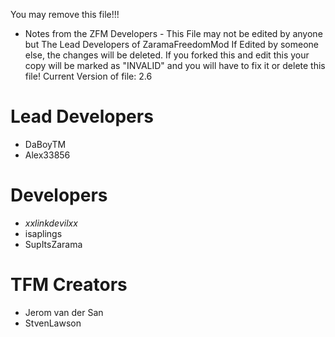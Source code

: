 You may remove this file!!!
- Notes from the ZFM Developers -
This File may not be edited by anyone but The Lead Developers of ZaramaFreedomMod
If Edited by someone else, the changes will be deleted.
If you forked this and edit this your copy will be marked as "INVALID" and you will have to fix it or delete this file!
Current Version of file: 2.6

# Lead Developers

- DaBoyTM
- Alex33856 
 
 # Developers
 
- _xxlinkdevilxx_
- isaplings
- SupItsZarama
 
 # TFM Creators
 
- Jerom van der San 
- StvenLawson

